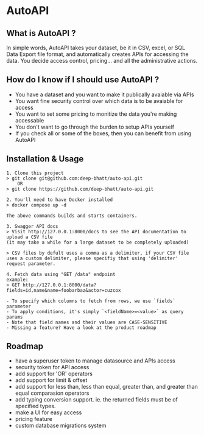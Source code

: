 # AutoAPI

## What is AutoAPI ?

In simple words, AutoAPI takes your dataset, be it in CSV, excel, or SQL Data Export file format, and automatically creates APIs for accessing the data. You decide access control, pricing... and all the administrative actions.

## How do I know if I should use AutoAPI ?

* You have a dataset and you want to make it publically avaiable via APIs
* You want fine security control over which data is to be avaiable for access
* You want to set some pricing to monitize the data you're making accessable
* You don't want to go through the burden to setup APIs yourself
* If you check all or some of the boxes, then you can benefit from using AutoAPI

## Installation & Usage
```
1. Clone this project
> git clone git@github.com:deep-bhatt/auto-api.git
    OR
> git clone https://github.com/deep-bhatt/auto-api.git

2. You'll need to have Docker installed
> docker compose up -d

The above commands builds and starts containers.

3. Swagger API docs
> Visit http://127.0.0.1:8000/docs to see the API documentation to upload a CSV file
(it may take a while for a large dataset to be completely uploaded)

> CSV files by defult uses a comma as a delimiter, if your CSV file uses a custom delimiter, please specifiy that using 'delimiter' request parameter.

4. Fetch data using "GET /data" endpoint
example:
> GET http://127.0.0.1:8000/data?fields=id,name&name=foobarbaz&actor=cuzcox

- To specify which columns to fetch from rows, we use `fields` parameter
- To apply conditions, it's simply `<fieldName>=<value>` as query params
- Note that field names and their values are CASE-SENSITIVE
- Missing a feature? Have a look at the product roadmap
```

## Roadmap

* have a superuser token to manage datasource and APIs access
* security token for API access
* add support for 'OR' operators
* add support for limit & offset
* add support for less than, less than equal, greater than, and greater than equal comparasion operators
* add typing conversion support. ie. the returned fields must be of specified types.
* make a UI for easy access
* pricing feature
* custom database migrations system
